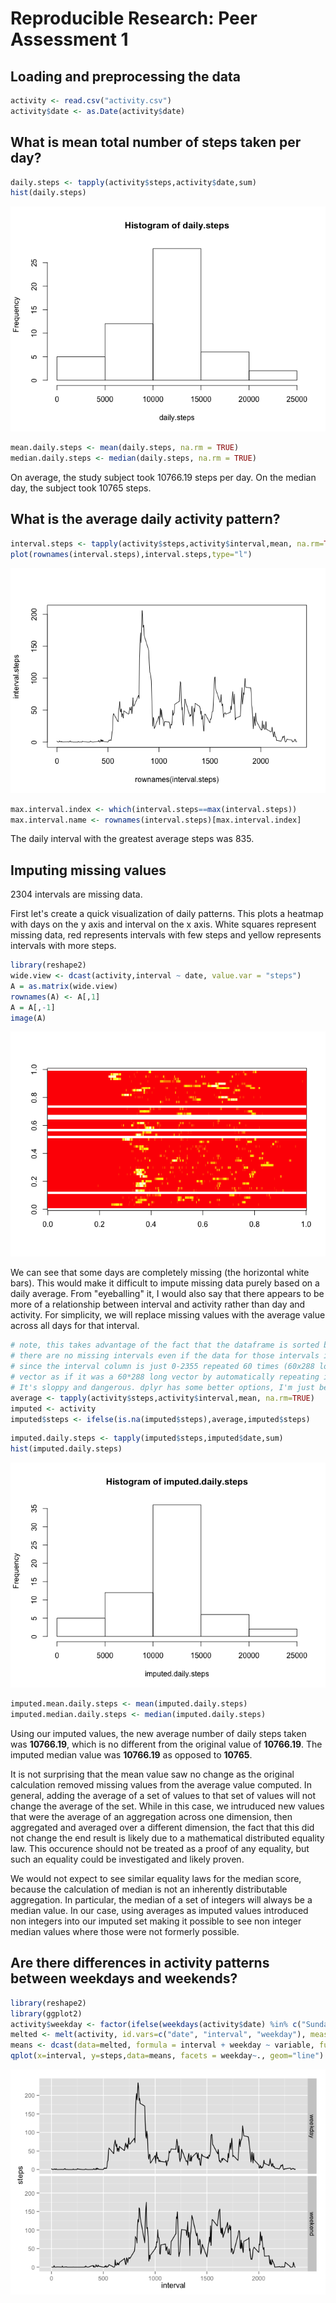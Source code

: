 # Reproducible Research: Peer Assessment 1


## Loading and preprocessing the data


```r
activity <- read.csv("activity.csv")
activity$date <- as.Date(activity$date)
```

## What is mean total number of steps taken per day?


```r
daily.steps <- tapply(activity$steps,activity$date,sum)
hist(daily.steps)
```

![](PA1_template_files/figure-html/unnamed-chunk-2-1.png) 

```r
mean.daily.steps <- mean(daily.steps, na.rm = TRUE)
median.daily.steps <- median(daily.steps, na.rm = TRUE)
```

On average, the study subject took 10766.19 steps per day. On the median day, the subject took 10765 steps.

## What is the average daily activity pattern?


```r
interval.steps <- tapply(activity$steps,activity$interval,mean, na.rm=TRUE)
plot(rownames(interval.steps),interval.steps,type="l")
```

![](PA1_template_files/figure-html/unnamed-chunk-3-1.png) 

```r
max.interval.index <- which(interval.steps==max(interval.steps))
max.interval.name <- rownames(interval.steps)[max.interval.index]
```

The daily interval with the greatest average steps was 835.

## Imputing missing values

2304 intervals are missing data.

First let's create a quick visualization of daily patterns. This plots a heatmap with days on the y axis and interval on the x axis. White squares represent missing data, red represents intervals with few steps and yellow represents intervals with more steps. 


```r
library(reshape2)
wide.view <- dcast(activity,interval ~ date, value.var = "steps")
A = as.matrix(wide.view)
rownames(A) <- A[,1]
A = A[,-1]
image(A)
```

![](PA1_template_files/figure-html/unnamed-chunk-4-1.png) 

We can see that some days are completely missing (the horizontal white bars). This would make it difficult to impute missing data purely based on a daily average. From "eyeballing" it, I would also say that there appears to be more of a relationship between interval and activity rather than day and activity. For simplicity, we will replace missing values with the average value across all days for that interval.


```r
# note, this takes advantage of the fact that the dataframe is sorted by date and interval and that
# there are no missing intervals even if the data for those intervals is missing
# since the interval column is just 0-2355 repeated 60 times (60x288 long), R lets us treat a 288
# vector as if it was a 60*288 long vector by automatically repeating it for us.
# It's sloppy and dangerous. dplyr has some better options, I'm just being lazy for now
average <- tapply(activity$steps,activity$interval,mean, na.rm=TRUE)
imputed <- activity
imputed$steps <- ifelse(is.na(imputed$steps),average,imputed$steps)
```


```r
imputed.daily.steps <- tapply(imputed$steps,imputed$date,sum)
hist(imputed.daily.steps)
```

![](PA1_template_files/figure-html/unnamed-chunk-6-1.png) 

```r
imputed.mean.daily.steps <- mean(imputed.daily.steps)
imputed.median.daily.steps <- median(imputed.daily.steps)
```

Using our imputed values, the new average number of daily steps taken was **10766.19**, which is no different from the original value of **10766.19**. The imputed median value was **10766.19** as opposed to **10765**.

It is not surprising that the mean value saw no change as the original calculation removed missing values from the average value computed. In general, adding the average of a set of values to that set of values will not change the average of the set. While in this case, we intruduced new values that were the average of an aggregation across one dimension, then aggregated and averaged over a different dimension, the fact that this did not change the end result is likely due to a mathematical distributed equality law. This occurence should not be treated as a proof of any equality, but such an equality could be investigated and likely proven.

We would not expect to see similar equality laws for the median score, because the calculation of median is not an inherently distributable aggregation. In particular, the median of a set of integers will always be a median value. In our case, using averages as imputed values introduced non integers into our imputed set making it possible to see non integer median values where those were not formerly possible.


## Are there differences in activity patterns between weekdays and weekends?


```r
library(reshape2)
library(ggplot2)
activity$weekday <- factor(ifelse(weekdays(activity$date) %in% c("Sunday", "Saturday"), "weekend", "weekday"))
melted <- melt(activity, id.vars=c("date", "interval", "weekday"), measure.vars="steps")
means <- dcast(data=melted, formula = interval + weekday ~ variable, fun.aggregate=mean, na.rm=TRUE)
qplot(x=interval, y=steps,data=means, facets = weekday~., geom="line")
```

![](PA1_template_files/figure-html/unnamed-chunk-7-1.png) 
